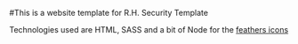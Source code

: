#This is a website template for R.H. Security Template

Technologies used are HTML, SASS and a bit of Node for the <a href="https://feathericons.com/">feathers icons</a>
